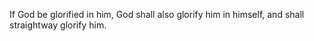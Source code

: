 If God be glorified in him, God shall also glorify him in himself, and shall straightway glorify him.
